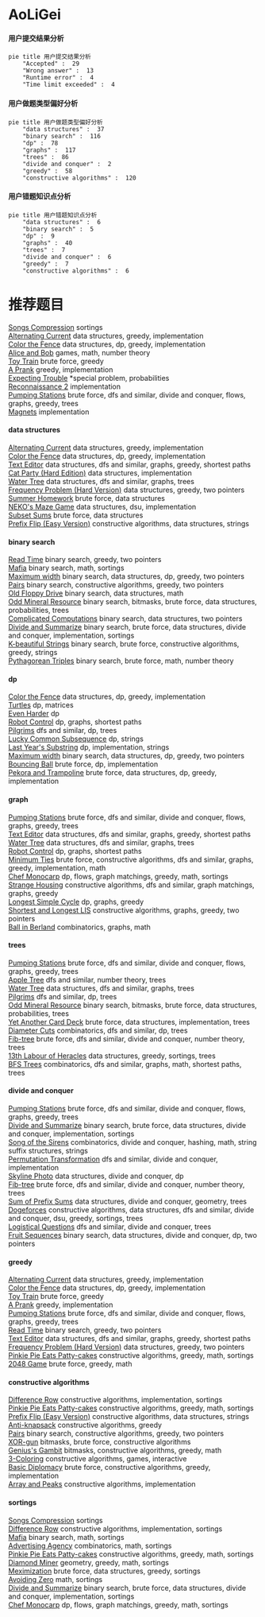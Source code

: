 # AoLiGei
<!-- tabs:start -->
#### **用户提交结果分析**

```mermaid
pie title 用户提交结果分析
    "Accepted" :  29
    "Wrong answer" :  13
    "Runtime error" :  4
    "Time limit exceeded" :  4
```
#### **用户做题类型偏好分析**

```mermaid
pie title 用户做题类型偏好分析
    "data structures" :  37
    "binary search" :  116
    "dp" :  78
    "graphs" :  117
    "trees" :  86
    "divide and conquer" :  2
    "greedy" :  58
    "constructive algorithms" :  120
```
#### **用户错题知识点分析**

```mermaid
pie title 用户错题知识点分析
    "data structures" :  6
    "binary search" :  5
    "dp" :  9
    "graphs" :  40
    "trees" :  7
    "divide and conquer" :  6
    "greedy" :  7
    "constructive algorithms" :  6
```
<!-- tabs:end -->
# 推荐题目
[Songs Compression](http://codeforces.com/problemset/problem/1015/C)		sortings		  
[Alternating Current](http://codeforces.com/problemset/problem/343/B)		data structures,
                        greedy,
                        implementation		  
[Color the Fence](http://codeforces.com/problemset/problem/349/B)		data structures,
                        dp,
                        greedy,
                        implementation		  
[Alice and Bob](http://codeforces.com/problemset/problem/346/A)		games,
                        math,
                        number theory		  
[Toy Train](http://codeforces.com/problemset/problem/1129/A2)		brute force,
                        greedy		  
[A Prank](http://codeforces.com/problemset/problem/1062/A)		greedy,
                        implementation		  
[Expecting Trouble](http://codeforces.com/problemset/problem/345/A)		*special problem,
                        probabilities		  
[Reconnaissance 2](http://codeforces.com/problemset/problem/34/A)		implementation		  
[Pumping Stations](http://codeforces.com/problemset/problem/343/E)		brute force,
                        dfs and similar,
                        divide and conquer,
                        flows,
                        graphs,
                        greedy,
                        trees		  
[Magnets](http://codeforces.com/problemset/problem/344/A)		implementation		  
<!-- tabs:start -->
#### **data structures**
[Alternating Current](http://codeforces.com/problemset/problem/343/B)		data structures,
                        greedy,
                        implementation		  
[Color the Fence](http://codeforces.com/problemset/problem/349/B)		data structures,
                        dp,
                        greedy,
                        implementation		  
[Text Editor](http://codeforces.com/problemset/problem/253/C)		data structures,
                        dfs and similar,
                        graphs,
                        greedy,
                        shortest paths		  
[Cat Party (Hard Edition)](http://codeforces.com/problemset/problem/1163/B2)		data structures,
                        implementation		  
[Water Tree](http://codeforces.com/problemset/problem/343/D)		data structures,
                        dfs and similar,
                        graphs,
                        trees		  
[Frequency Problem (Hard Version)](http://codeforces.com/problemset/problem/1446/D2)		data structures,
                        greedy,
                        two pointers		  
[Summer Homework](http://codeforces.com/problemset/problem/316/E1)		brute force,
                        data structures		  
[NEKO's Maze Game](https://codeforces.com/contest/1293/problem/C)		data structures,
                        dsu,
                        implementation		  
[Subset Sums](http://codeforces.com/problemset/problem/348/C)		brute force,
                        data structures		  
[Prefix Flip (Easy Version)](https://codeforces.com/contest/1382/problem/C1)		constructive algorithms,
                        data structures,
                        strings		  
#### **binary search**
[Read Time](http://codeforces.com/problemset/problem/343/C)		binary search,
                        greedy,
                        two pointers		  
[Mafia](http://codeforces.com/problemset/problem/348/A)		binary search,
                        math,
                        sortings		  
[Maximum width](http://codeforces.com/problemset/problem/1492/C)		binary search,
                        data structures,
                        dp,
                        greedy,
                        two pointers		  
[Pairs](http://codeforces.com/problemset/problem/1463/D)		binary search,
                        constructive algorithms,
                        greedy,
                        two pointers		  
[Old Floppy Drive](http://codeforces.com/problemset/problem/1490/G)		binary search,
                        data structures,
                        math		  
[Odd Mineral Resource](http://codeforces.com/problemset/problem/1479/D)		binary search,
                        bitmasks,
                        brute force,
                        data structures,
                        probabilities,
                        trees		  
[Complicated Computations](http://codeforces.com/problemset/problem/1436/E)		binary search,
                        data structures,
                        two pointers		  
[Divide and Summarize](http://codeforces.com/problemset/problem/1461/D)		binary search,
                        brute force,
                        data structures,
                        divide and conquer,
                        implementation,
                        sortings		  
[K-beautiful Strings](http://codeforces.com/problemset/problem/1493/C)		binary search,
                        brute force,
                        constructive algorithms,
                        greedy,
                        strings		  
[Pythagorean Triples](http://codeforces.com/problemset/problem/1487/D)		binary search,
                        brute force,
                        math,
                        number theory		  
#### **dp**
[Color the Fence](http://codeforces.com/problemset/problem/349/B)		data structures,
                        dp,
                        greedy,
                        implementation		  
[Turtles](http://codeforces.com/problemset/problem/348/D)		dp,
                        matrices		  
[Even Harder](http://codeforces.com/problemset/problem/1453/F)		dp		  
[Robot Control](http://codeforces.com/problemset/problem/346/D)		dp,
                        graphs,
                        shortest paths		  
[Pilgrims](http://codeforces.com/problemset/problem/348/E)		dfs and similar,
                        dp,
                        trees		  
[Lucky Common Subsequence](http://codeforces.com/problemset/problem/346/B)		dp,
                        strings		  
[Last Year's Substring](http://codeforces.com/problemset/problem/1462/B)		dp,
                        implementation,
                        strings		  
[Maximum width](http://codeforces.com/problemset/problem/1492/C)		binary search,
                        data structures,
                        dp,
                        greedy,
                        two pointers		  
[Bouncing Ball](https://codeforces.com/contest/1457/problem/C)		brute force,
                        dp,
                        implementation		  
[Pekora and Trampoline](http://codeforces.com/problemset/problem/1491/C)		brute force,
                        data structures,
                        dp,
                        greedy,
                        implementation		  
#### **graph**
[Pumping Stations](http://codeforces.com/problemset/problem/343/E)		brute force,
                        dfs and similar,
                        divide and conquer,
                        flows,
                        graphs,
                        greedy,
                        trees		  
[Text Editor](http://codeforces.com/problemset/problem/253/C)		data structures,
                        dfs and similar,
                        graphs,
                        greedy,
                        shortest paths		  
[Water Tree](http://codeforces.com/problemset/problem/343/D)		data structures,
                        dfs and similar,
                        graphs,
                        trees		  
[Robot Control](http://codeforces.com/problemset/problem/346/D)		dp,
                        graphs,
                        shortest paths		  
[Minimum Ties](http://codeforces.com/problemset/problem/1487/C)		brute force,
                        constructive algorithms,
                        dfs and similar,
                        graphs,
                        greedy,
                        implementation,
                        math		  
[Chef Monocarp](http://codeforces.com/problemset/problem/1437/C)		dp,
                        flows,
                        graph matchings,
                        greedy,
                        math,
                        sortings		  
[Strange Housing](http://codeforces.com/problemset/problem/1470/D)		constructive algorithms,
                        dfs and similar,
                        graph matchings,
                        graphs,
                        greedy		  
[Longest Simple Cycle](http://codeforces.com/problemset/problem/1476/C)		dp,
                        graphs,
                        greedy		  
[Shortest and Longest LIS](http://codeforces.com/problemset/problem/1304/D)		constructive algorithms,
                        graphs,
                        greedy,
                        two pointers		  
[Ball in Berland](http://codeforces.com/problemset/problem/1475/C)		combinatorics,
                        graphs,
                        math		  
#### **trees**
[Pumping Stations](http://codeforces.com/problemset/problem/343/E)		brute force,
                        dfs and similar,
                        divide and conquer,
                        flows,
                        graphs,
                        greedy,
                        trees		  
[Apple Tree](http://codeforces.com/problemset/problem/348/B)		dfs and similar,
                        number theory,
                        trees		  
[Water Tree](http://codeforces.com/problemset/problem/343/D)		data structures,
                        dfs and similar,
                        graphs,
                        trees		  
[Pilgrims](http://codeforces.com/problemset/problem/348/E)		dfs and similar,
                        dp,
                        trees		  
[Odd Mineral Resource](http://codeforces.com/problemset/problem/1479/D)		binary search,
                        bitmasks,
                        brute force,
                        data structures,
                        probabilities,
                        trees		  
[Yet Another Card Deck](http://codeforces.com/problemset/problem/1511/C)		brute force,
                        data structures,
                        implementation,
                        trees		  
[Diameter Cuts](http://codeforces.com/problemset/problem/1499/F)		combinatorics,
                        dfs and similar,
                        dp,
                        trees		  
[Fib-tree](http://codeforces.com/problemset/problem/1491/E)		brute force,
                        dfs and similar,
                        divide and conquer,
                        number theory,
                        trees		  
[13th Labour of Heracles](http://codeforces.com/problemset/problem/1466/D)		data structures,
                        greedy,
                        sortings,
                        trees		  
[BFS Trees](http://codeforces.com/problemset/problem/1495/D)		combinatorics,
                        dfs and similar,
                        graphs,
                        math,
                        shortest paths,
                        trees		  
#### **divide and conquer**
[Pumping Stations](http://codeforces.com/problemset/problem/343/E)		brute force,
                        dfs and similar,
                        divide and conquer,
                        flows,
                        graphs,
                        greedy,
                        trees		  
[Divide and Summarize](http://codeforces.com/problemset/problem/1461/D)		binary search,
                        brute force,
                        data structures,
                        divide and conquer,
                        implementation,
                        sortings		  
[Song of the Sirens](http://codeforces.com/problemset/problem/1466/G)		combinatorics,
                        divide and conquer,
                        hashing,
                        math,
                        string suffix structures,
                        strings		  
[Permutation Transformation](http://codeforces.com/problemset/problem/1490/D)		dfs and similar,
                        divide and conquer,
                        implementation		  
[Skyline Photo](https://codeforces.com/contest/1483/problem/C)		data structures,
                        divide and conquer,
                        dp		  
[Fib-tree](http://codeforces.com/problemset/problem/1491/E)		brute force,
                        dfs and similar,
                        divide and conquer,
                        number theory,
                        trees		  
[Sum of Prefix Sums](http://codeforces.com/problemset/problem/1303/G)		data structures,
                        divide and conquer,
                        geometry,
                        trees		  
[Dogeforces](http://codeforces.com/problemset/problem/1494/D)		constructive algorithms,
                        data structures,
                        dfs and similar,
                        divide and conquer,
                        dsu,
                        greedy,
                        sortings,
                        trees		  
[Logistical Questions](http://codeforces.com/problemset/problem/566/C)		dfs and similar,
                        divide and conquer,
                        trees		  
[Fruit Sequences](http://codeforces.com/problemset/problem/1428/F)		binary search,
                        data structures,
                        divide and conquer,
                        dp,
                        two pointers		  
#### **greedy**
[Alternating Current](http://codeforces.com/problemset/problem/343/B)		data structures,
                        greedy,
                        implementation		  
[Color the Fence](http://codeforces.com/problemset/problem/349/B)		data structures,
                        dp,
                        greedy,
                        implementation		  
[Toy Train](http://codeforces.com/problemset/problem/1129/A2)		brute force,
                        greedy		  
[A Prank](http://codeforces.com/problemset/problem/1062/A)		greedy,
                        implementation		  
[Pumping Stations](http://codeforces.com/problemset/problem/343/E)		brute force,
                        dfs and similar,
                        divide and conquer,
                        flows,
                        graphs,
                        greedy,
                        trees		  
[Read Time](http://codeforces.com/problemset/problem/343/C)		binary search,
                        greedy,
                        two pointers		  
[Text Editor](http://codeforces.com/problemset/problem/253/C)		data structures,
                        dfs and similar,
                        graphs,
                        greedy,
                        shortest paths		  
[Frequency Problem (Hard Version)](http://codeforces.com/problemset/problem/1446/D2)		data structures,
                        greedy,
                        two pointers		  
[Pinkie Pie Eats Patty-cakes](http://codeforces.com/problemset/problem/1393/C)		constructive algorithms,
                        greedy,
                        math,
                        sortings		  
[2048 Game](http://codeforces.com/problemset/problem/1221/A)		brute force,
                        greedy,
                        math		  
#### **constructive algorithms**
[Difference Row](http://codeforces.com/problemset/problem/347/A)		constructive algorithms,
                        implementation,
                        sortings		  
[Pinkie Pie Eats Patty-cakes](http://codeforces.com/problemset/problem/1393/C)		constructive algorithms,
                        greedy,
                        math,
                        sortings		  
[Prefix Flip (Easy Version)](https://codeforces.com/contest/1382/problem/C1)		constructive algorithms,
                        data structures,
                        strings		  
[Anti-knapsack](http://codeforces.com/problemset/problem/1493/A)		constructive algorithms,
                        greedy		  
[Pairs](http://codeforces.com/problemset/problem/1463/D)		binary search,
                        constructive algorithms,
                        greedy,
                        two pointers		  
[XOR-gun](https://codeforces.com/contest/1456/problem/B)		bitmasks,
                        brute force,
                        constructive algorithms		  
[Genius's Gambit](http://codeforces.com/problemset/problem/1492/D)		bitmasks,
                        constructive algorithms,
                        greedy,
                        math		  
[3-Coloring](https://codeforces.com/contest/1504/problem/D)		constructive algorithms,
                        games,
                        interactive		  
[Basic Diplomacy](https://codeforces.com/contest/1483/problem/A)		brute force,
                        constructive algorithms,
                        greedy,
                        implementation		  
[Array and Peaks](http://codeforces.com/problemset/problem/1513/A)		constructive algorithms,
                        implementation		  
#### **sortings**
[Songs Compression](http://codeforces.com/problemset/problem/1015/C)		sortings		  
[Difference Row](http://codeforces.com/problemset/problem/347/A)		constructive algorithms,
                        implementation,
                        sortings		  
[Mafia](http://codeforces.com/problemset/problem/348/A)		binary search,
                        math,
                        sortings		  
[Advertising Agency](http://codeforces.com/problemset/problem/1475/E)		combinatorics,
                        math,
                        sortings		  
[Pinkie Pie Eats Patty-cakes](http://codeforces.com/problemset/problem/1393/C)		constructive algorithms,
                        greedy,
                        math,
                        sortings		  
[Diamond Miner](https://codeforces.com/contest/1496/problem/C)		geometry,
                        greedy,
                        math,
                        sortings		  
[Meximization](http://codeforces.com/problemset/problem/1497/A)		brute force,
                        data structures,
                        greedy,
                        sortings		  
[Avoiding Zero](http://codeforces.com/problemset/problem/1427/A)		math,
                        sortings		  
[Divide and Summarize](http://codeforces.com/problemset/problem/1461/D)		binary search,
                        brute force,
                        data structures,
                        divide and conquer,
                        implementation,
                        sortings		  
[Chef Monocarp](http://codeforces.com/problemset/problem/1437/C)		dp,
                        flows,
                        graph matchings,
                        greedy,
                        math,
                        sortings		  
<!-- tabs:end -->
